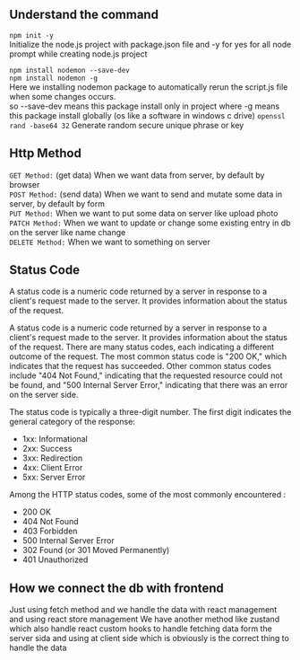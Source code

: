 ## Understand the command

`npm init -y` <br>
Initialize the node.js project with package.json file and -y for yes for all node prompt while creating node.js project <br>

`npm install nodemon --save-dev` <br>
`npm install nodemon -g` <br>
Here we installing nodemon package to automatically rerun the script.js file when some changes occurs. <br>
so --save-dev means this package install only in project where -g means this package install globally (os like a software in windows c drive)
`openssl rand -base64 32` Generate random secure unique phrase or key

## Http Method

`GET Method:` (get data) When we want data from server, by default by browser <br>
`POST Method:` (send data) When we want to send and mutate some data in server, by default by form <br>
`PUT Method:` When we want to put some data on server like upload photo<br>
`PATCH Method:` When we want to update or change some existing entry in db on the server like name change<br>
`DELETE Method:` When we want to something on server<br>

## Status Code

A status code is a numeric code returned by a server in response to a client's request made to the server. It provides information about the status of the request.

A status code is a numeric code returned by a server in response to a client's request made to the server. It provides information about the status of the request. There are many status codes, each indicating a different outcome of the request. The most common status code is "200 OK," which indicates that the request has succeeded. Other common status codes include "404 Not Found," indicating that the requested resource could not be found, and "500 Internal Server Error," indicating that there was an error on the server side. <br>

The status code is typically a three-digit number. The first digit indicates the general category of the response: <br>

- 1xx: Informational
- 2xx: Success
- 3xx: Redirection
- 4xx: Client Error
- 5xx: Server Error

Among the HTTP status codes, some of the most commonly encountered : <br>

- 200 OK
- 404 Not Found
- 403 Forbidden
- 500 Internal Server Error
- 302 Found (or 301 Moved Permanently)
- 401 Unauthorized



## How we connect the db with frontend

Just using fetch method and we handle the data with react management and using react store management
We have another method like zustand which also handle react custom hooks to handle fetching data form the server sida and using at client side which is obviously is the correct thing to handle the data